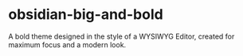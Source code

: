 # obsidian-big-and-bold
A bold theme designed in the style of a WYSIWYG Editor, created for maximum focus and a modern look.
